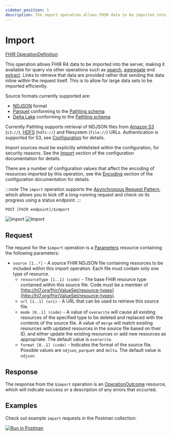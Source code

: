 ```yaml
---
sidebar_position: 1
description: The import operation allows FHIR data to be imported into the server, making it available for query via other operations such as search, aggregate and extract.
---
```


# Import

[FHIR OperationDefinition](https://pathling.csiro.au/fhir/OperationDefinition/import-7)

This operation allows FHIR R4 data to be imported into the server, making it
available for query via other operations such
as [search](./search), [aggregate](./aggregate) and [extract](./extract). Links
to retrieve that data are provided rather that sending the data inline within
the request itself. This is to allow for large data sets to be imported
efficiently.

Source formats currently supported are:

* [NDJSON](https://hl7.org/fhir/R4/nd-json.html) format
* [Parquet](https://parquet.apache.org/) conforming to
  the [Pathling schema](../../libraries/encoders/schema)
* [Delta Lake](https://delta.io/) conforming to
  the [Pathling schema](../../libraries/encoders/schema)

Currently Pathling supports retrieval of NDJSON files from
[Amazon S3](https://aws.amazon.com/s3/) (`s3://`),
[HDFS](https://hadoop.apache.org/docs/r1.2.1/hdfs_design.html) (`hdfs://`) and
filesystem (`file://`) URLs. Authentication is supported for S3, see
[Configuration](../configuration) for details.

Import sources must be explicitly whitelisted within the configuration, for
security reasons. See the [Import](../configuration#import) section of the
configuration documentation for details.

There are a number of configuration values that affect the encoding of resources
imported by this operation, see the [Encoding](../configuration#encoding)
section of the configuration documentation for details.

:::note
The `import` operation supports the [Asynchronous Request Pattern](../async),
which allows you to kick off a long-running request and check on its progress
using a status endpoint.
:::

```
POST [FHIR endpoint]/$import
```

![Import](../../../../src/images/import.svg#light-mode-only "Import")
![Import](../../../../src/images/import-dark.svg#dark-mode-only "Import")

## Request

The request for the `$import` operation is a
[Parameters](https://hl7.org/fhir/R4/parameters.html) resource containing the
following parameters:

- `source [1..*]` - A source FHIR NDJSON file containing resources to be
  included within this import operation. Each file must contain only one type of
  resource.
    - `resourceType [1..1] (code)` - The base FHIR resource type contained
      within this source file. Code must be a member of
      [http://hl7.org/fhir/ValueSet/resource-types](http://hl7.org/fhir/ValueSet/resource-types).
    - `url [1..1] (uri)` - A URL that can be used to retrieve this source file.
    - `mode [0..1] (code)` - A value of `overwrite` will cause all existing
      resources of the specified type to be deleted and replaced with the
      contents of the source file. A value of `merge` will match existing
      resources with updated resources in the source file based on their ID, and
      either update the existing resources or add new resources as appropriate.
      The default value is `overwrite`.
    - `format [0..1] (code)` - Indicates the format of the source file.
      Possible values are `ndjson`, `parquet` and `delta`. The default value
      is `ndjson`.

## Response

The response from the `$import` operation is an
[OperationOutcome](https://hl7.org/fhir/R4/operationoutcome.html) resource,
which will indicate success or a description of any errors that occurred.

## Examples

Check out example `import` requests in the Postman collection:

<a class="postman-link"
href="https://documenter.getpostman.com/view/634774/UVsQs48s#72ee4a60-e701-4d1a-af58-85a762301b6c">
<img src="https://run.pstmn.io/button.svg" alt="Run in Postman"/></a>
